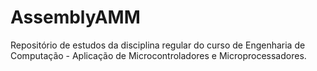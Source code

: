 # AssemblyAMM
Repositório de estudos da disciplina regular do curso de Engenharia de Computação - Aplicação de Microcontroladores e Microprocessadores.
